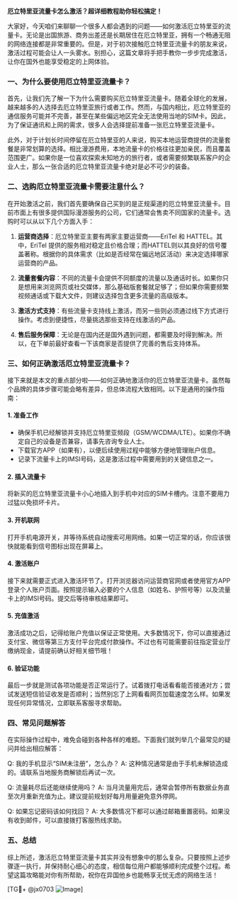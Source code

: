 **厄立特里亚流量卡怎么激活？超详细教程助你轻松搞定！**

大家好，今天咱们来聊聊一个很多人都会遇到的问题——如何激活厄立特里亚的流量卡。无论是出国旅游、商务出差还是长期居住在厄立特里亚，拥有一个畅通无阻的网络连接都是非常重要的。但是，对于初次接触厄立特里亚流量卡的朋友来说，激活过程可能会让人一头雾水。别担心，这篇文章将手把手教你一步步完成激活，让你在国外也能享受稳定的上网体验。

### 一、为什么要使用厄立特里亚流量卡？

首先，让我们先了解一下为什么需要购买厄立特里亚流量卡。随着全球化的发展，越来越多的人选择去厄立特里亚旅行或者工作。然而，与国内相比，厄立特里亚的通信服务可能并不完善，甚至在某些偏远地区完全无法使用当地的SIM卡。因此，为了保证通讯和上网的需求，很多人会选择提前准备一张厄立特里亚流量卡。

此外，对于计划长时间停留在厄立特里亚的人来说，购买本地运营商提供的流量套餐是非常划算的选择。相比漫游费用，本地流量卡的价格往往更加亲民，而且覆盖范围更广。如果你是一位喜欢探索未知地方的旅行者，或者需要频繁联系客户的企业人士，那么一张合适的厄立特里亚流量卡绝对是必不可少的装备。

### 二、选购厄立特里亚流量卡需要注意什么？

在开始激活之前，我们首先要确保自己买到的是正规渠道的厄立特里亚流量卡。目前市面上有很多提供国际漫游服务的公司，它们通常会售卖不同国家的流量卡。选购时可以从以下几个方面入手：

1. **运营商选择**：厄立特里亚主要有两家主要运营商——EriTel 和 HATTEL。其中，EriTel 提供的服务相对稳定且价格合理；而HATTEL则以其良好的信号覆盖著称。根据你的具体需求（比如是否经常在偏远地区活动）来决定选择哪家运营商的产品。
   
2. **流量套餐内容**：不同的流量卡会提供不同额度的流量以及通话时长。如果你只是想用来浏览网页或社交媒体，那么基础版套餐就足够了；但如果你需要频繁视频通话或下载大文件，则建议选择包含更多流量的高级版本。

3. **激活方式支持**：有些流量卡支持线上激活，而另一些则必须通过线下方式进行操作。考虑到便捷性，尽量挑选那些支持在线激活的产品。

4. **售后服务保障**：无论是在国内还是国外遇到问题，都需要及时得到解决。所以，在下单前最好查看一下该商家是否提供了完善的售后支持体系。

### 三、如何正确激活厄立特里亚流量卡？

接下来就是本文的重点部分啦——如何正确地激活你的厄立特里亚流量卡。虽然每个品牌的具体步骤可能会略有差异，但总体流程大致相同。以下是通用的操作指南：

#### 1. 准备工作
- 确保手机已经解锁并支持厄立特里亚频段（GSM/WCDMA/LTE）。如果你不确定自己的设备是否兼容，请事先咨询专业人士。
- 下载官方APP（如果有），以便后续使用过程中能够方便地管理账户信息。
- 记录下流量卡上的IMSI号码，这是激活过程中需要用到的关键信息之一。

#### 2. 插入流量卡
将新买的厄立特里亚流量卡小心地插入到手机中对应的SIM卡槽内。注意不要用力过猛以免损坏卡片。

#### 3. 开机联网
打开手机电源开关，并等待系统自动搜索可用网络。如果一切正常的话，你应该很快就能看到信号图标出现在屏幕上。

#### 4. 激活账户
接下来就需要正式进入激活环节了。打开浏览器访问运营商官网或者使用官方APP登录个人账户页面。按照提示输入必要的个人信息（如姓名、护照号等）以及流量卡上的IMSI号码。提交后等待审核结果即可。

#### 5. 充值激活
激活成功之后，记得给账户充值以保证正常使用。大多数情况下，你可以直接通过支付宝、微信等第三方支付平台完成付款操作。不过也有可能需要前往指定营业厅缴纳现金，请提前确认好相关细节哦！

#### 6. 验证功能
最后一步就是测试各项功能是否正常运行了。试着拨打电话看看能否接通对方；尝试发送短信验证收发是否顺利；当然别忘了上网看看网页加载速度怎么样。如果发现任何异常情况，立即联系客服寻求帮助。

### 四、常见问题解答

在实际操作过程中，难免会碰到各种各样的难题。下面我们就列举几个最常见的疑问并给出相应解答：

Q: 我的手机显示“SIM未注册”，怎么办？
A: 这种情况通常是由于手机未解锁造成的。请联系当地服务商解锁后再试一次。

Q: 流量耗尽后还能继续使用吗？
A: 当月流量用完后，通常会暂停所有数据业务直至次月重新充值为止。建议提前规划好每月用量避免意外停网。

Q: 如果忘记密码该如何找回？
A: 大多数情况下都可以通过邮箱重置密码。如果没有收到邮件，可以直接拨打客服热线求助。

### 五、总结

综上所述，激活厄立特里亚流量卡其实并没有想象中的那么复杂。只要按照上述步骤逐一执行，并保持耐心细心的态度，相信每位用户都能够顺利完成整个过程。希望这篇攻略能对你有所帮助，祝你在异国他乡也能畅享无忧无虑的网络生活！

[TG💪+ @jx0703 ![Image](https://github.com/user-attachments/assets/dbca1d08-cadb-493c-b0ec-ad6f7a83f270)]